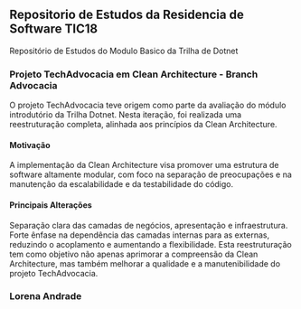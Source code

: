 ## Repositorio de Estudos da Residencia de Software TIC18
Repositório de Estudos do Modulo Basico da Trilha de Dotnet

### Projeto TechAdvocacia em Clean Architecture - Branch Advocacia

O projeto TechAdvocacia teve origem como parte da avaliação do módulo introdutório da Trilha Dotnet. 
Nesta iteração, foi realizada uma reestruturação completa, alinhada aos princípios da Clean Architecture.

 #### Motivação
 A implementação da Clean Architecture visa promover uma estrutura de software altamente modular, com foco na separação de preocupações e na manutenção da escalabilidade e da testabilidade do código.

#### Principais Alterações
 Separação clara das camadas de negócios, apresentação e infraestrutura.
 Forte ênfase na dependência das camadas internas para as externas, reduzindo o acoplamento e aumentando a flexibilidade.
 Esta reestruturação tem como objetivo não apenas aprimorar a compreensão da Clean Architecture, mas também melhorar a qualidade e a manutenibilidade do projeto TechAdvocacia.

### Lorena Andrade
